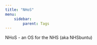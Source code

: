 ```yaml
---
title: "NHoS"
menu:
    sidebar: 
        parent: Tags
---
```

NHoS - an OS for the NHS (aka NHSbuntu)